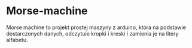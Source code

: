 # Morse-machine
Morse machine to projekt prostej maszyny z arduino,
która na podstawie dostarczonych danych,
odczytuie kropki i kreski i zamienia je na litery alfabetu.
